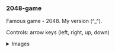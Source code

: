 ### 2048-game
Famous game - 2048. My version (^_^). 

Controls: arrow keys (left, right, up, down)

<details>
  <summary>Images</summary>
  
![alt text](https://i.imgur.com/3QRadwg.png)

![alt text](https://i.imgur.com/FhXQg5M.png)

![alt text](https://i.imgur.com/zVS0Pt6.png)
  
</details>
